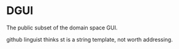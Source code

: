 # DGUI

 The public subset of the domain space GUI.

 github linguist thinks st is a string template, not worth addressing.

